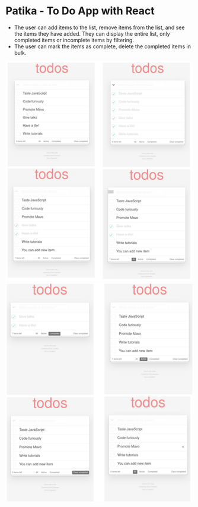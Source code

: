 # Patika - To Do App with React

- The user can add items to the list, remove items from the list, and see the items they have added. They can display the entire list, only completed items or incomplete items by filtering.
- The user can mark the items as complete, delete the completed items in bulk.

![General view](public/general.png)
![Filtering](public/filter.png)
